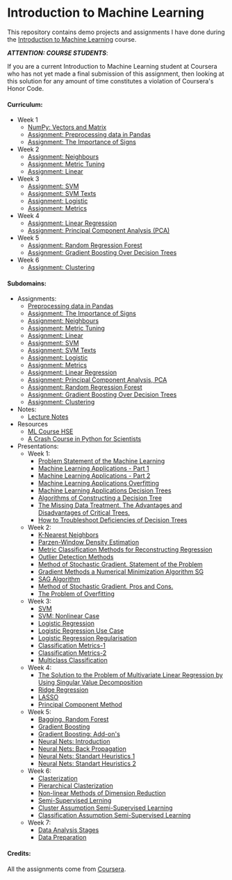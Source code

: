 # Introduction to Machine Learning

This repository contains demo projects and assignments I have done during the [Introduction to Machine Learning][machine-learning] course.

***ATTENTION: COURSE STUDENTS***:

If you are a current Introduction to Machine Learning student at Coursera who has not yet made a final submission of this assignment, then looking at this solution for any amount of time constitutes a violation of Coursera's Honor Code.

#### Curriculum:
- Week 1
	- [NumPy: Vectors and Matrix](./numpy-vectors-matrix/solution.ipynb)
	- [Assignment: Preprocessing data in Pandas](./assignment-pandas-data-preprocessing/solution.ipynb)
	- [Assignment: The Importance of Signs](./assignment-importance/solution.ipynb)
- Week 2
	- [Assignment: Neighbours](./assignment-neighbours/solution.ipynb)
	- [Assignment: Metric Tuning](./assignment-metric-tuning/solution.ipynb)
	- [Assignment: Linear](./assignment-linear/solution.ipynb)
- Week 3
	- [Assignment: SVM](./assignment-svm/solution.ipynb)
	- [Assignment: SVM Texts](./assignment-svm-texts/solution.ipynb)
	- [Assignment: Logistic](./assignment-logistic/solution.ipynb)
	- [Assignment: Metrics](./assignment-metrics/solution.ipynb)
- Week 4
	- [Assignment: Linear Regression](./assignment-linreg/solution.ipynb)
	- [Assignment: Principal Component Analysis (PCA)](./assignment-pca/solution.ipynb)
- Week 5
	- [Assignment: Random Regression Forest](./assignment-forest/solution.ipynb)
	- [Assignment: Gradient Boosting Over Decision Trees](./assignment-gbm/solution.ipynb)
- Week 6
	- [Assignment: Clustering](./assignment-clustering/solution.ipynb)
	
#### Subdomains:
- Assignments:
	- [Preprocessing data in Pandas](./assignment-pandas-data-preprocessing)
	- [Assignment: The Importance of Signs](./assignment-importance)
	- [Assignment: Neighbours](./assignment-neighbours)
	- [Assignment: Metric Tuning](./assignment-metric-tuning)
	- [Assignment: Linear](./assignment-linear)
	- [Assignment: SVM](./assignment-svm/solution.ipynb)
	- [Assignment: SVM Texts](./assignment-svm-texts/solution.ipynb)
	- [Assignment: Logistic](./assignment-logistic/solution.ipynb)
	- [Assignment: Metrics](./assignment-metrics/solution.ipynb)
	- [Assignment: Linear Regression](./assignment-linreg/solution.ipynb)
	- [Assignment: Principal Component Analysis, PCA](./assignment-pca/solution.ipynb)
	- [Assignment: Random Regression Forest](./assignment-forest/solution.ipynb)
	- [Assignment: Gradient Boosting Over Decision Trees](./assignment-gbm/solution.ipynb)
	- [Assignment: Clustering](./assignment-clustering/solution.ipynb)
- Notes:
	- [Lecture Notes](./NOTES.md)
- Resources
	- [ML Course HSE](https://github.com/esokolov/ml-course-hse)
	- [A Crash Course in Python for Scientists](http://nbviewer.jupyter.org/gist/rpmuller/5920182)
- Presentations:
	- Week 1:
		- [Problem Statement of the Machine Learning](./presentations/1.1-problem-statement-machine-learning.pdf)
		- [Machine Learning Applications - Part 1](./presentations/1.3-machine-learning-applications-1.pdf)
		- [Machine Learning Applications - Part 2](./presentations/1.3-machine-learning-applications-2.pdf)
		- [Machine Learning Applications Overfitting](./presentations/1.4-machine-learning-overfitting.pdf)
		- [Machine Learning Applications Decision Trees](./presentations/1.5-decision-trees.pdf)
		- [Algorithms of Constructing a Decision Tree](./presentations/1.6-algorithms-constructing-decision-tree.pdf)
		- [The Missing Data Treatment. The Advantages and Disadvantages of Critical Trees.](./presentations/1.7-missing-data-treatment.pdf)
		- [How to Troubleshoot Deficiencies of Decision Trees](./presentations/1.8-how-troubleshoot-deficiencies-decision-trees.pdf)
	- Week 2:
		- [K-Nearest Neighbors](./presentations/2.1-k-nearest-neighbors.pdf)
		- [Parzen-Window Density Estimation](./presentations/2.2-parzen-window-density-estimation.pdf)
		- [Metric Classification Methods for Reconstructing Regression](./presentations/2.3-metric-classification-methods-reconstructing-regression.pdf)
		- [Outlier Detection Methods](./presentations/2.4-outlier-detection-methods.pdf)
		- [Method of Stochastic Gradient. Statement of the Problem](./presentations/2.5-method-stochastic-gradient-statement-problem.pdf)
		- [Gradient Methods a Numerical Minimization Algorithm SG](./presentations/2.6-gradient-methods-minimization-SG.pdf)
		- [SAG Algorithm](./presentations/2.7-SAG-algorithm.pdf)
		- [Method of Stochastic Gradient. Pros and Cons.](./presentations/2.8-stochastic-gradient-pros-cons.pdf)
		- [The Problem of Overfitting](./presentations/2.9-problem-overfitting.pdf)
	- Week 3:
		- [SVM](./presentations/3.1-svm.pdf)
		- [SVM: Nonlinear Case](./presentations/3.2-svm-nonlinear-case.pdf)
		- [Logistic Regression](./presentations/3.3-logistic-regression.pdf)
		- [Logistic Regression Use Case](./presentations/3.4-logistic-regression-use.pdf)
		- [Logistic Regression Regularisation](./presentations/3.5-logistic-regression-regularization.pdf)
		- [Classification Metrics-1](./presentations/3.6-classification-metrics.pdf)
		- [Classification Metrics-2](./presentations/3.7-classification-metrics.pdf)
		- [Multiclass Classification](./presentations/3.8-multiclass-classification.pdf)
	- Week 4:
		- [The Solution to the Problem of Multivariate Linear Regression by Using Singular Value Decomposition](./presentations/4.1-multivariate-linear-regression-by-using-singular-value-decomposition.pdf)
		- [Ridge Regression](./presentations/4.2-griebnievaia-rieghriessiia.pdf)
		- [LASSO](./presentations/4.3-mietod-lasso.pdf)
		- [Principal Component Method](./presentations/mietod-ghlavnykh-komponient.pdf)
	- Week 5:
		- [Bagging, Random Forest](./presentations/5.1-beghghingh-i-sluchainyi-lies.pdf)
		- [Gradient Boosting](./presentations/5.2-gradiientnyi-bustingh.pdf)
		- [Gradient Boosting: Add-on's](./presentations/5.3-gradiientnyi-bustingh-modifikatsii-i-evristiki.pdf)
		- [Neural Nets: Introduction](./presentations/5.4-nieironnyie-sieti-vviedieniie.pdf)
		- [Neural Nets: Back Propagation](./presentations/5.5-back-propagation.pdf)
		- [Neural Nets: Standart Heuristics 1](./presentations/5.6-nieironnyie-sieti-standartnyie-evristiki-1.pdf)
		- [Neural Nets: Standart Heuristics 2](./presentations/5.7-nieironnyie-sieti-standartnyie-evristiki-2.pdf)
	- Week 6:
		- [Clasterization](./presentations/6.1-klastierizatsiia.pdf)
		- [Рierarchical Clasterization](./presentations/6.2-iierarkhichieskaia-klastierizatsiia.pdf)
		- [Non-linear Methods of Dimension Reduction](./presentations/6.3-nielinieinyie-mietody-ponizhieniia-razmiernosti.pdf)
		- [Semi-Supervised Lerning](./presentations/6.4-postanovka-zadachi-chastichnogho-obuchieniia.pdf)
		- [Cluster Assumption Semi-Supervised Learning](./presentations/6.5-primienieniie-klastierizatsii-v-rieshienii-zadach-chastichnogho-obuchieniia.pdf)
		- [Classification Assumption Semi-Supervised Learning](./presentations/6.6-primienieniie-klassifikatsii-v-rieshienii-zadach-chastichnogho-obuchieniia.pdf)
	- Week 7:
		- [Data Analysis Stages](./presentations/7.1-etapy-analiza-dannykh.pdf)
		- [Data Preparation](./presentations/7.4-priedobrabotka-dannykh.pdf)

#### Credits:

All the assignments come from [Coursera][machine-learning].

[machine-learning]: https://www.coursera.org/learn/vvedenie-mashinnoe-obuchenie
